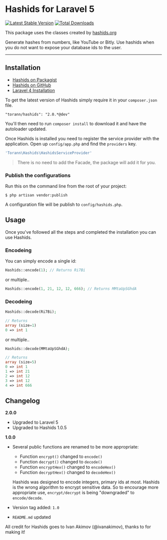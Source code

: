 # Hashids for Laravel 5

[![Latest Stable Version](https://poser.pugx.org/torann/hashids/v/stable.png)](https://packagist.org/packages/torann/hashids) [![Total Downloads](https://poser.pugx.org/torann/hashids/downloads.png)](https://packagist.org/packages/torann/hashids)

This package uses the classes created by [hashids.org](http://www.hashids.org/ "http://www.hashids.org/")

Generate hashes from numbers, like YouTube or Bitly. Use hashids when you do not want to expose your database ids to the user.

----------

## Installation

- [Hashids on Packagist](https://packagist.org/packages/torann/hashids)
- [Hashids on GitHub](https://github.com/torann/laravel-hashids)
- [Laravel 4 Installation](https://github.com/Torann/laravel-hashids/tree/1.0.0)

To get the latest version of Hashids simply require it in your `composer.json` file.

~~~
"torann/hashids": "2.0.*@dev"
~~~

You'll then need to run `composer install` to download it and have the autoloader updated.

Once Hashids is installed you need to register the service provider with the application. Open up `config/app.php` and find the `providers` key.


```php
'Torann\Hashids\HashidsServiceProvider'
```

> There is no need to add the Facade, the package will add it for you.


### Publish the configurations

Run this on the command line from the root of your project:

~~~
$ php artisan vendor:publish
~~~

A configuration file will be publish to `config/hashids.php`.

## Usage

Once you've followed all the steps and completed the installation you can use Hashids.

### Encodeing

You can simply encode a single id:

```php
Hashids::encode(1); // Returns Ri7Bi
```

or multiple..

```php
Hashids::encode(1, 21, 12, 12, 666); // Returns MMtaUpSGhdA
```

### Decodeing

```php
Hashids::decode(Ri7Bi);

// Returns
array (size=1)
0 => int 1
```

or multiple..

```php
Hashids::decode(MMtaUpSGhdA);

// Returns
array (size=5)
0 => int 1
1 => int 21
2 => int 12
3 => int 12
4 => int 666
```

## Changelog

**2.0.0**

- Upgraded to Laravel 5
- Upgraded to Hashids 1.0.5

**1.0.0**

- Several public functions are renamed to be more appropriate:
	- Function `encrypt()` changed to `encode()`
	- Function `decrypt()` changed to `decode()`
	- Function `encryptHex()` changed to `encodeHex()`
	- Function `decryptHex()` changed to `decodeHex()`

	Hashids was designed to encode integers, primary ids at most. Hashids is the wrong algorithm to encrypt sensitive data. So to encourage more appropriate use, `encrypt/decrypt` is being "downgraded" to `encode/decode`.

- Version tag added: `1.0`
- `README.md` updated


All credit for Hashids goes to Ivan Akimov (@ivanakimov), thanks to for making it!
